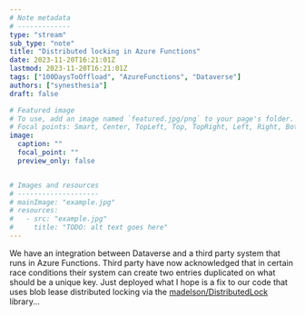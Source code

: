 ```yaml
---
# Note metadata
# -------------
type: "stream"
sub_type: "note"
title: "Distributed locking in Azure Functions"
date: 2023-11-20T16:21:01Z
lastmod: 2023-11-20T16:21:01Z
tags: ["100DaysToOffload", "AzureFunctions", "Dataverse"]
authors: ["synesthesia"]
draft: false

# Featured image
# To use, add an image named `featured.jpg/png` to your page's folder.
# Focal points: Smart, Center, TopLeft, Top, TopRight, Left, Right, BottomLeft, Bottom, BottomRight.
image:
  caption: ""
  focal_point: ""
  preview_only: false


# Images and resources
# --------------------
# mainImage: "example.jpg"
# resources:
#   - src: "example.jpg"
#     title: "TODO: alt text goes here"
---
```

We have an integration between Dataverse and a third party system that runs in Azure Functions. Third party have now acknowledged that in certain race conditions their system can create two entries duplicated on what should be a unique key. Just deployed what I hope is a fix to our code that uses blob lease distributed locking via the [madelson/DistributedLock](https://github.com/madelson/DistributedLock/tree/master) library...
